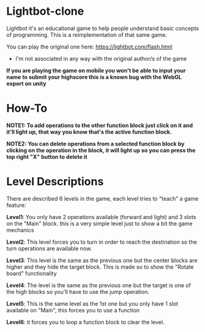 # Lightbot-clone

Lightbot it's an educational game to help people understand basic concepts of programming.
This is a reimplementation of that same game.

You can play the original one here: https://lightbot.com/flash.html

* I'm not associated in any way with the original author/s of the game

**If you are playing the game on mobile you won't be able to input your name to submit your highscore
this is a known bug with the WebGL export on unity**

# How-To

**NOTE1: To add operations to the other function block just click on it and it'll light up, that way you know that's the active function block.**

**NOTE2: You can delete operations from a selected function block by clicking on the operation in the block, it will light up so you can press the top right "X" button to delete it**

# Level Descriptions

There are described 6 levels in the game, each level tries to "teach" a game feature:

**Level1**: You only have 2 operations available (forward and light) and 3 slots on the "Main" block.
this is a very simple level just to show a bit the game mechanics

**Level2**: This level forces you to turn in order to reach the destination so the turn operations are available now.

**Level3**: This level is the same as the previous one but the center blocks are higher and they hide the target block. This is made so to show the "Rotate board" functionality

**Level4**: The level is the same as the previous one but the target is one of the high blocks so you'll have to use the jump operation.

**Level5**: This is the same level as the 1st one but you only have 1 slot available on "Main", this forces you to use a function 

**Level6**: it forces you to loop a function block to clear the level.

